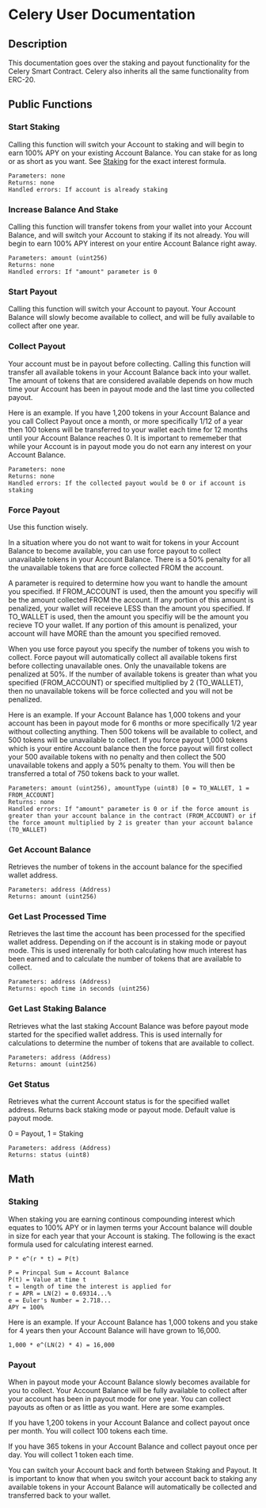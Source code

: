 # Celery User Documentation

## Description

This documentation goes over the staking and payout functionality for the Celery Smart Contract. Celery also inherits all the same functionality from ERC-20.

## Public Functions

### Start Staking

Calling this function will switch your Account to staking and will begin to earn 100% APY on your existing Account Balance. You can stake for as long or as short as you want. See [Staking](#Staking) for the exact interest formula.

```
Parameters: none
Returns: none
Handled errors: If account is already staking
```

### Increase Balance And Stake

Calling this function will transfer tokens from your wallet into your Account Balance, and will switch your Account to  staking if its not already. You will begin to earn 100% APY interest on your entire Account Balance right away.

```
Parameters: amount (uint256)
Returns: none
Handled errors: If "amount" parameter is 0
```

### Start Payout

Calling this function will switch your Account to payout. Your Account Balance will slowly become available to collect, and will be fully available to collect after one year.

### Collect Payout

Your account must be in payout before collecting. Calling this function will transfer all available tokens in your Account Balance back into your wallet. The amount of tokens that are considered available depends on how much time your Account has been in payout mode and the last time you collected payout. 

Here is an example. If you have 1,200 tokens in your Account Balance and you call Collect Payout once a month, or more specifically 1/12 of a year then 100 tokens will be transferred to your wallet each time for 12 months until your Account Balance reaches 0. It is important to rememeber that while your Account is in payout mode you do not earn any interest on your Account Balance.

```
Parameters: none
Returns: none
Handled errors: If the collected payout would be 0 or if account is staking
```

### Force Payout

Use this function wisely.

In a situation where you do not want to wait for tokens in your Account Balance to become available, you can use force payout to collect unavailable tokens in your Account Balance. There is a 50% penalty for all the unavailable tokens that are force collected FROM the account.

A parameter is required to determine how you want to handle the amount you specified. If FROM_ACCOUNT is used, then the amount you specifiy will be the amount collected FROM the account. If any portion of this amount is penalized, your wallet will receieve LESS than the amount you specified. If TO_WALLET is used, then the amount you specifiy will be the amount you recieve TO your wallet. If any portion of this amount is penalized, your account will have MORE than the amount you specified removed.

When you use force payout you specify the number of tokens you wish to collect. Force payout will automatically collect all available tokens first before collecting unavailable ones. Only the unavailable tokens are penalized at 50%. If the number of available tokens is greater than what you specified (FROM_ACCOUNT) or specified multiplied by 2 (TO_WALLET), then no unavailable tokens will be force collected and you will not be penalized.

Here is an example. If your Account Balance has 1,000 tokens and your account has been in payout mode for 6 months or more specifically 1/2 year without collecting anything. Then 500 tokens will be available to collect, and 500 tokens will be unavailable to collect. If you force payout 1,000 tokens which is your entire Account balance then the force payout will first collect your 500 available tokens with no penalty and then collect the 500 unavailable tokens and apply a 50% penalty to them. You will then be transferred a total of 750 tokens back to your wallet.

```
Parameters: amount (uint256), amountType (uint8) [0 = TO_WALLET, 1 = FROM_ACCOUNT]
Returns: none
Handled errors: If "amount" parameter is 0 or if the force amount is greater than your account balance in the contract (FROM_ACCOUNT) or if the force amount multiplied by 2 is greater than your account balance (TO_WALLET)
```

### Get Account Balance

Retrieves the number of tokens in the account balance for the specified wallet address.

```
Parameters: address (Address)
Returns: amount (uint256)
```

### Get Last Processed Time

Retrieves the last time the account has been processed for the specified wallet address. Depending on if the account is in staking mode or payout mode. This is used interenally for both calculating how much interest has been earned and to calculate the number of tokens that are available to collect.

```
Parameters: address (Address)
Returns: epoch time in seconds (uint256)
```

### Get Last Staking Balance

Retrieves what the last staking Account Balance was before payout mode started for the specified wallet address. This is used internally for calculations to determine the number of tokens that are available to collect.

```
Parameters: address (Address)
Returns: amount (uint256)
```

### Get Status

Retrieves what the current Account status is for the specified wallet address. Returns back staking mode or payout mode. Default value is payout mode.

0 = Payout, 1 = Staking

```
Parameters: address (Address)
Returns: status (uint8)
```

## Math

### Staking

When staking you are earning continous compounding interest which equates to 100% APY or in laymen terms your Account balance will double in size for each year that your Account is staking. The following is the exact formula used for calculating interest earned.

```
P * e^(r * t) = P(t)

P = Princpal Sum = Account Balance
P(t) = Value at time t
t = length of time the interest is applied for
r = APR = LN(2) = 0.69314...%
e = Euler's Number = 2.718...
APY = 100%
```

Here is an example. If your Account Balance has 1,000 tokens and you stake for 4 years then your Account Balance will have grown to 16,000.

```
1,000 * e^(LN(2) * 4) = 16,000
```

### Payout

When in payout mode your Account Balance slowly becomes available for you to collect. Your Account Balance will be fully available to collect after your account has been in payout mode for one year. You can collect payouts as often or as little as you want. Here are some examples.

If you have 1,200 tokens in your Account Balance and collect payout once per month. You will collect 100 tokens each time.

If you have 365 tokens in your Account Balance and collect payout once per day. You will collect 1 token each time.

You can switch your Account back and forth between Staking and Payout. It is important to know that when you switch your account back to staking any available tokens in your Account Balance will automatically be collected and transferred back to your wallet.

